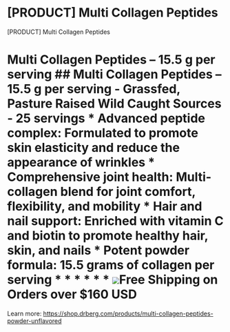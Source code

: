 # [PRODUCT] Multi Collagen Peptides

[PRODUCT] Multi Collagen Peptides
# Multi Collagen Peptides – 15.5 g per serving ## Multi Collagen Peptides – 15.5 g per serving - Grassfed, Pasture Raised Wild Caught Sources - 25 servings * **Advanced peptide complex**: Formulated to promote skin elasticity and reduce the appearance of wrinkles * **Comprehensive joint health**: Multi-collagen blend for joint comfort, flexibility, and mobility * **Hair and nail support**: Enriched with vitamin C and biotin to promote healthy hair, skin, and nails * **Potent powder formula**: 15.5 grams of collagen per serving * * * * * * ![](https://shop.drberg.com/cdn/shop/files/free-shipping-truck-icon.png?v=17164945451504368884)Free Shipping on Orders over $160 USD
Learn more: https://shop.drberg.com/products/multi-collagen-peptides-powder-unflavored
